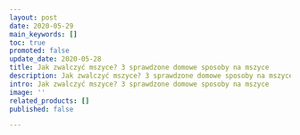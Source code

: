 ```yaml
---
layout: post
date: 2020-05-29
main_keywords: []
toc: true
promoted: false
update_date: 2020-05-28
title: Jak zwalczyć mszyce? 3 sprawdzone domowe sposoby na mszyce
description: Jak zwalczyć mszyce? 3 sprawdzone domowe sposoby na mszyce
intro: Jak zwalczyć mszyce? 3 sprawdzone domowe sposoby na mszyce
image: ''
related_products: []
published: false

---
```

